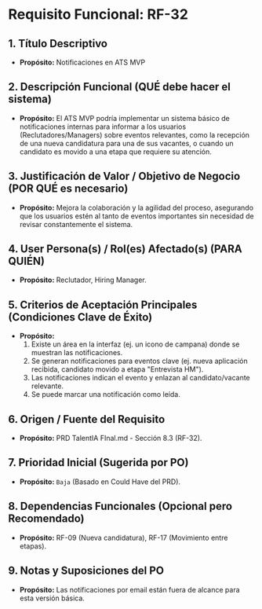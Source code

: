 # Requisito Funcional: RF-32

## 1. Título Descriptivo
* **Propósito:** Notificaciones en ATS MVP

## 2. Descripción Funcional (QUÉ debe hacer el sistema)
* **Propósito:** El ATS MVP podría implementar un sistema básico de notificaciones internas para informar a los usuarios (Reclutadores/Managers) sobre eventos relevantes, como la recepción de una nueva candidatura para una de sus vacantes, o cuando un candidato es movido a una etapa que requiere su atención.

## 3. Justificación de Valor / Objetivo de Negocio (POR QUÉ es necesario)
* **Propósito:** Mejora la colaboración y la agilidad del proceso, asegurando que los usuarios estén al tanto de eventos importantes sin necesidad de revisar constantemente el sistema.

## 4. User Persona(s) / Rol(es) Afectado(s) (PARA QUIÉN)
* **Propósito:** Reclutador, Hiring Manager.

## 5. Criterios de Aceptación Principales (Condiciones Clave de Éxito)
* **Propósito:**
    1.  Existe un área en la interfaz (ej. un icono de campana) donde se muestran las notificaciones.
    2.  Se generan notificaciones para eventos clave (ej. nueva aplicación recibida, candidato movido a etapa "Entrevista HM").
    3.  Las notificaciones indican el evento y enlazan al candidato/vacante relevante.
    4.  Se puede marcar una notificación como leída.

## 6. Origen / Fuente del Requisito
* **Propósito:** PRD TalentIA FInal.md - Sección 8.3 (RF-32).

## 7. Prioridad Inicial (Sugerida por PO)
* **Propósito:** `Baja` (Basado en Could Have del PRD).

## 8. Dependencias Funcionales (Opcional pero Recomendado)
* **Propósito:** RF-09 (Nueva candidatura), RF-17 (Movimiento entre etapas).

## 9. Notas y Suposiciones del PO
* **Propósito:** Las notificaciones por email están fuera de alcance para esta versión básica.